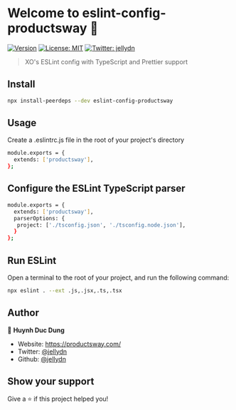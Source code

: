 # Welcome to eslint-config-productsway 👋

[![Version](https://img.shields.io/npm/v/eslint-config-productsway.svg)](https://www.npmjs.com/package/eslint-config-productsway)
[![License: MIT](https://img.shields.io/badge/License-MIT-yellow.svg)](#)
[![Twitter: jellydn](https://img.shields.io/twitter/follow/jellydn.svg?style=social)](https://twitter.com/jellydn)

> XO's ESLint config with TypeScript and Prettier support

## Install

```sh
npx install-peerdeps --dev eslint-config-productsway
```

## Usage

Create a .eslintrc.js file in the root of your project's directory

```sh
module.exports = {
  extends: ['productsway'],
};
```

## Configure the ESLint TypeScript parser

```sh
module.exports = {
  extends: ['productsway'],
  parserOptions: {
   project: ['./tsconfig.json', './tsconfig.node.json'],
  }
};
```

## Run ESLint

Open a terminal to the root of your project, and run the following command:

```sh
npx eslint . --ext .js,.jsx,.ts,.tsx
```

## Author

👤 **Huynh Duc Dung**

- Website: https://productsway.com/
- Twitter: [@jellydn](https://twitter.com/jellydn)
- Github: [@jellydn](https://github.com/jellydn)

## Show your support

Give a ⭐️ if this project helped you!
